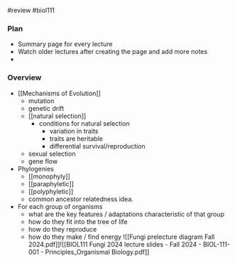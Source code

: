 #review #biol111 
### Plan
- Summary page for every lecture
- Watch older lectures after creating the page and add more notes
- 

### Overview
- [[Mechanisms of Evolution]]
	- mutation
	- genetic drift
	- [[natural selection]]
		- conditions for natural selection
			- variation in traits
			- traits are heritable
			- differential survival/reproduction
	- sexual selection
	- gene flow
- Phylogenies
	- [[monophyly]]
	- [[paraphyletic]]
	- [[polyphyletic]]
	- common ancestor relatedness idea.
- For each group of organisms
	- what are the key features / adaptations characteristic of that group
	- how do they fit into the tree of life
	- how do they reproduce
	- how do they make / find energy
![[Fungi prelecture diagram Fall 2024.pdf]]![[BIOL111 Fungi 2024 lecture slides - Fall 2024 - BIOL-111-001 - Principles_Organismal Biology.pdf]]